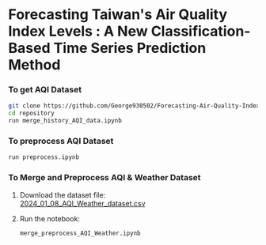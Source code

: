 # Forecasting Taiwan's Air Quality Index Levels : A New Classification-Based Time Series Prediction Method

### To get AQI Dataset
```bash
git clone https://github.com/George930502/Forecasting-Air-Quality-Index-Levels-in-Taiwan.git
cd repository
run merge_history_AQI_data.ipynb
```

### To preprocess AQI Dataset
```bash
run preprocess.ipynb
```

### To Merge and Preprocess AQI & Weather Dataset

1. Download the dataset file:  
   [2024_01_08_AQI_Weather_dataset.csv](https://github.com/George930502/Forecasting-Air-Quality-Index-Levels-in-Taiwan/blob/main/2024_01_08_AQI_Weather_dataset.csv)
   
2. Run the notebook:  
   ```bash
   merge_preprocess_AQI_Weather.ipynb

